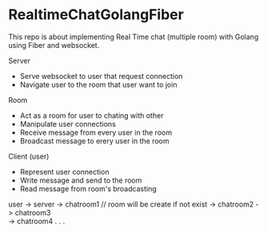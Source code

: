 # RealtimeChatGolangFiber
This repo is about implementing Real Time chat (multiple room) with Golang using Fiber and websocket.

Server
- Serve websocket to user that request connection
- Navigate user to the room that user want to join
          
Room
- Act as a room for user to chating with other
- Manipulate user connections 
- Receive message from every user in the room
- Broadcast message to erery user in the room

Client (user)
- Represent user connection
- Write message and send to the room
- Read message from room's broadcasting
 
user -> server  -> chatroom1 // room will be create if not exist
                -> chatroom2 
                -> chatroom3  
                -> chatroom4
                .
                .
                .
